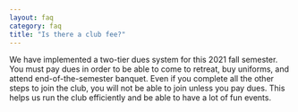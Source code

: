 ```yaml
---
layout: faq
category: faq
title: "Is there a club fee?"
---
```


We have implemented a two-tier dues system for this 2021 fall semester. You must pay dues in order to be able to come to retreat, buy uniforms, and attend end-of-the-semester banquet. Even if you complete all the other steps to join the club, you will not be able to join unless you pay dues. This helps us run the club efficiently and be able to have a lot of fun events. 

<!-- Yes. Club dues are $70/semester during the school year and $35 for the summer. The club uses membership fees to cover birds ($$$), social events, and tournament operating costs. By coming to practice regularly and attending a few events, you can easily get more than your money's worth from the club. -->
